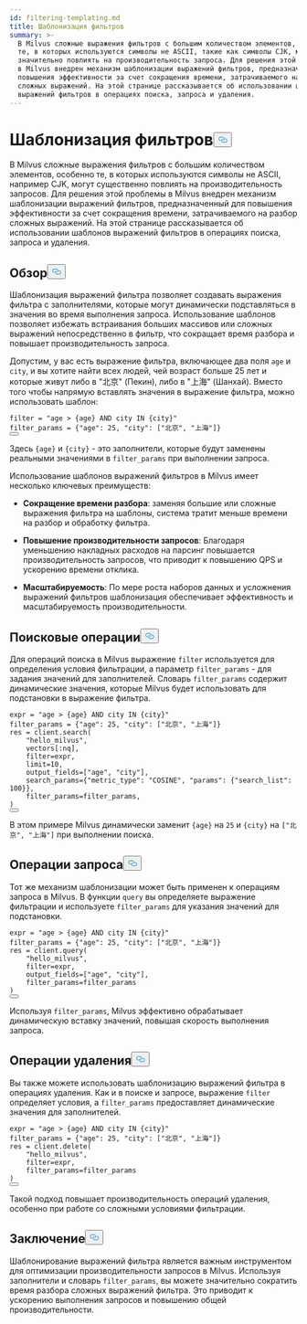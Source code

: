 ```yaml
---
id: filtering-templating.md
title: Шаблонизация фильтров
summary: >-
  В Milvus сложные выражения фильтров с большим количеством элементов, особенно
  те, в которых используются символы не ASCII, такие как символы CJK, могут
  значительно повлиять на производительность запроса. Для решения этой проблемы
  в Milvus внедрен механизм шаблонизации выражений фильтров, предназначенный для
  повышения эффективности за счет сокращения времени, затрачиваемого на разбор
  сложных выражений. На этой странице рассказывается об использовании шаблонов
  выражений фильтров в операциях поиска, запроса и удаления.
---
```

<h1 id="Filter-Templating" class="common-anchor-header">Шаблонизация фильтров<button data-href="#Filter-Templating" class="anchor-icon" translate="no">
      <svg translate="no"
        aria-hidden="true"
        focusable="false"
        height="20"
        version="1.1"
        viewBox="0 0 16 16"
        width="16"
      >
        <path
          fill="#0092E4"
          fill-rule="evenodd"
          d="M4 9h1v1H4c-1.5 0-3-1.69-3-3.5S2.55 3 4 3h4c1.45 0 3 1.69 3 3.5 0 1.41-.91 2.72-2 3.25V8.59c.58-.45 1-1.27 1-2.09C10 5.22 8.98 4 8 4H4c-.98 0-2 1.22-2 2.5S3 9 4 9zm9-3h-1v1h1c1 0 2 1.22 2 2.5S13.98 12 13 12H9c-.98 0-2-1.22-2-2.5 0-.83.42-1.64 1-2.09V6.25c-1.09.53-2 1.84-2 3.25C6 11.31 7.55 13 9 13h4c1.45 0 3-1.69 3-3.5S14.5 6 13 6z"
        ></path>
      </svg>
    </button></h1><p>В Milvus сложные выражения фильтров с большим количеством элементов, особенно те, в которых используются символы не ASCII, например CJK, могут существенно повлиять на производительность запросов. Для решения этой проблемы в Milvus внедрен механизм шаблонизации выражений фильтров, предназначенный для повышения эффективности за счет сокращения времени, затрачиваемого на разбор сложных выражений. На этой странице рассказывается об использовании шаблонов выражений фильтров в операциях поиска, запроса и удаления.</p>
<h2 id="Overview" class="common-anchor-header">Обзор<button data-href="#Overview" class="anchor-icon" translate="no">
      <svg translate="no"
        aria-hidden="true"
        focusable="false"
        height="20"
        version="1.1"
        viewBox="0 0 16 16"
        width="16"
      >
        <path
          fill="#0092E4"
          fill-rule="evenodd"
          d="M4 9h1v1H4c-1.5 0-3-1.69-3-3.5S2.55 3 4 3h4c1.45 0 3 1.69 3 3.5 0 1.41-.91 2.72-2 3.25V8.59c.58-.45 1-1.27 1-2.09C10 5.22 8.98 4 8 4H4c-.98 0-2 1.22-2 2.5S3 9 4 9zm9-3h-1v1h1c1 0 2 1.22 2 2.5S13.98 12 13 12H9c-.98 0-2-1.22-2-2.5 0-.83.42-1.64 1-2.09V6.25c-1.09.53-2 1.84-2 3.25C6 11.31 7.55 13 9 13h4c1.45 0 3-1.69 3-3.5S14.5 6 13 6z"
        ></path>
      </svg>
    </button></h2><p>Шаблонизация выражений фильтра позволяет создавать выражения фильтра с заполнителями, которые могут динамически подставляться в значения во время выполнения запроса. Использование шаблонов позволяет избежать встраивания больших массивов или сложных выражений непосредственно в фильтр, что сокращает время разбора и повышает производительность запроса.</p>
<p>Допустим, у вас есть выражение фильтра, включающее два поля <code translate="no">age</code> и <code translate="no">city</code>, и вы хотите найти всех людей, чей возраст больше 25 лет и которые живут либо в "北京" (Пекин), либо в "上海" (Шанхай). Вместо того чтобы напрямую вставлять значения в выражение фильтра, можно использовать шаблон:</p>
<pre><code translate="no" class="language-python"><span class="hljs-built_in">filter</span> = <span class="hljs-string">&quot;age &gt; {age} AND city IN {city}&quot;</span>
filter_params = {<span class="hljs-string">&quot;age&quot;</span>: <span class="hljs-number">25</span>, <span class="hljs-string">&quot;city&quot;</span>: [<span class="hljs-string">&quot;北京&quot;</span>, <span class="hljs-string">&quot;上海&quot;</span>]}
<button class="copy-code-btn"></button></code></pre>
<p>Здесь <code translate="no">{age}</code> и <code translate="no">{city}</code> - это заполнители, которые будут заменены реальными значениями в <code translate="no">filter_params</code> при выполнении запроса.</p>
<p>Использование шаблонов выражений фильтров в Milvus имеет несколько ключевых преимуществ:</p>
<ul>
<li><p><strong>Сокращение времени разбора</strong>: заменяя большие или сложные выражения фильтра на шаблоны, система тратит меньше времени на разбор и обработку фильтра.</p></li>
<li><p><strong>Повышение производительности запросов</strong>: Благодаря уменьшению накладных расходов на парсинг повышается производительность запросов, что приводит к повышению QPS и ускорению времени отклика.</p></li>
<li><p><strong>Масштабируемость</strong>: По мере роста наборов данных и усложнения выражений фильтров шаблонизация обеспечивает эффективность и масштабируемость производительности.</p></li>
</ul>
<h2 id="Search-Operations" class="common-anchor-header">Поисковые операции<button data-href="#Search-Operations" class="anchor-icon" translate="no">
      <svg translate="no"
        aria-hidden="true"
        focusable="false"
        height="20"
        version="1.1"
        viewBox="0 0 16 16"
        width="16"
      >
        <path
          fill="#0092E4"
          fill-rule="evenodd"
          d="M4 9h1v1H4c-1.5 0-3-1.69-3-3.5S2.55 3 4 3h4c1.45 0 3 1.69 3 3.5 0 1.41-.91 2.72-2 3.25V8.59c.58-.45 1-1.27 1-2.09C10 5.22 8.98 4 8 4H4c-.98 0-2 1.22-2 2.5S3 9 4 9zm9-3h-1v1h1c1 0 2 1.22 2 2.5S13.98 12 13 12H9c-.98 0-2-1.22-2-2.5 0-.83.42-1.64 1-2.09V6.25c-1.09.53-2 1.84-2 3.25C6 11.31 7.55 13 9 13h4c1.45 0 3-1.69 3-3.5S14.5 6 13 6z"
        ></path>
      </svg>
    </button></h2><p>Для операций поиска в Milvus выражение <code translate="no">filter</code> используется для определения условия фильтрации, а параметр <code translate="no">filter_params</code> - для задания значений для заполнителей. Словарь <code translate="no">filter_params</code> содержит динамические значения, которые Milvus будет использовать для подстановки в выражение фильтра.</p>
<pre><code translate="no" class="language-python">expr = <span class="hljs-string">&quot;age &gt; {age} AND city IN {city}&quot;</span>
filter_params = {<span class="hljs-string">&quot;age&quot;</span>: <span class="hljs-number">25</span>, <span class="hljs-string">&quot;city&quot;</span>: [<span class="hljs-string">&quot;北京&quot;</span>, <span class="hljs-string">&quot;上海&quot;</span>]}
res = client.search(
    <span class="hljs-string">&quot;hello_milvus&quot;</span>,
    vectors[:nq],
    <span class="hljs-built_in">filter</span>=expr,
    limit=<span class="hljs-number">10</span>,
    output_fields=[<span class="hljs-string">&quot;age&quot;</span>, <span class="hljs-string">&quot;city&quot;</span>],
    search_params={<span class="hljs-string">&quot;metric_type&quot;</span>: <span class="hljs-string">&quot;COSINE&quot;</span>, <span class="hljs-string">&quot;params&quot;</span>: {<span class="hljs-string">&quot;search_list&quot;</span>: <span class="hljs-number">100</span>}},
    filter_params=filter_params,
)
<button class="copy-code-btn"></button></code></pre>
<p>В этом примере Milvus динамически заменит <code translate="no">{age}</code> на <code translate="no">25</code> и <code translate="no">{city}</code> на <code translate="no">[&quot;北京&quot;, &quot;上海&quot;]</code> при выполнении поиска.</p>
<h2 id="Query-Operations" class="common-anchor-header">Операции запроса<button data-href="#Query-Operations" class="anchor-icon" translate="no">
      <svg translate="no"
        aria-hidden="true"
        focusable="false"
        height="20"
        version="1.1"
        viewBox="0 0 16 16"
        width="16"
      >
        <path
          fill="#0092E4"
          fill-rule="evenodd"
          d="M4 9h1v1H4c-1.5 0-3-1.69-3-3.5S2.55 3 4 3h4c1.45 0 3 1.69 3 3.5 0 1.41-.91 2.72-2 3.25V8.59c.58-.45 1-1.27 1-2.09C10 5.22 8.98 4 8 4H4c-.98 0-2 1.22-2 2.5S3 9 4 9zm9-3h-1v1h1c1 0 2 1.22 2 2.5S13.98 12 13 12H9c-.98 0-2-1.22-2-2.5 0-.83.42-1.64 1-2.09V6.25c-1.09.53-2 1.84-2 3.25C6 11.31 7.55 13 9 13h4c1.45 0 3-1.69 3-3.5S14.5 6 13 6z"
        ></path>
      </svg>
    </button></h2><p>Тот же механизм шаблонизации может быть применен к операциям запроса в Milvus. В функции <code translate="no">query</code> вы определяете выражение фильтрации и используете <code translate="no">filter_params</code> для указания значений для подстановки.</p>
<pre><code translate="no" class="language-python">expr = <span class="hljs-string">&quot;age &gt; {age} AND city IN {city}&quot;</span>
filter_params = {<span class="hljs-string">&quot;age&quot;</span>: <span class="hljs-number">25</span>, <span class="hljs-string">&quot;city&quot;</span>: [<span class="hljs-string">&quot;北京&quot;</span>, <span class="hljs-string">&quot;上海&quot;</span>]}
res = client.query(
    <span class="hljs-string">&quot;hello_milvus&quot;</span>,
    <span class="hljs-built_in">filter</span>=expr,
    output_fields=[<span class="hljs-string">&quot;age&quot;</span>, <span class="hljs-string">&quot;city&quot;</span>],
    filter_params=filter_params
)
<button class="copy-code-btn"></button></code></pre>
<p>Используя <code translate="no">filter_params</code>, Milvus эффективно обрабатывает динамическую вставку значений, повышая скорость выполнения запроса.</p>
<h2 id="Delete-Operations" class="common-anchor-header">Операции удаления<button data-href="#Delete-Operations" class="anchor-icon" translate="no">
      <svg translate="no"
        aria-hidden="true"
        focusable="false"
        height="20"
        version="1.1"
        viewBox="0 0 16 16"
        width="16"
      >
        <path
          fill="#0092E4"
          fill-rule="evenodd"
          d="M4 9h1v1H4c-1.5 0-3-1.69-3-3.5S2.55 3 4 3h4c1.45 0 3 1.69 3 3.5 0 1.41-.91 2.72-2 3.25V8.59c.58-.45 1-1.27 1-2.09C10 5.22 8.98 4 8 4H4c-.98 0-2 1.22-2 2.5S3 9 4 9zm9-3h-1v1h1c1 0 2 1.22 2 2.5S13.98 12 13 12H9c-.98 0-2-1.22-2-2.5 0-.83.42-1.64 1-2.09V6.25c-1.09.53-2 1.84-2 3.25C6 11.31 7.55 13 9 13h4c1.45 0 3-1.69 3-3.5S14.5 6 13 6z"
        ></path>
      </svg>
    </button></h2><p>Вы также можете использовать шаблонизацию выражений фильтра в операциях удаления. Как и в поиске и запросе, выражение <code translate="no">filter</code> определяет условия, а <code translate="no">filter_params</code> предоставляет динамические значения для заполнителей.</p>
<pre><code translate="no" class="language-python">expr = <span class="hljs-string">&quot;age &gt; {age} AND city IN {city}&quot;</span>
filter_params = {<span class="hljs-string">&quot;age&quot;</span>: <span class="hljs-number">25</span>, <span class="hljs-string">&quot;city&quot;</span>: [<span class="hljs-string">&quot;北京&quot;</span>, <span class="hljs-string">&quot;上海&quot;</span>]}
res = client.delete(
    <span class="hljs-string">&quot;hello_milvus&quot;</span>,
    <span class="hljs-built_in">filter</span>=expr,
    filter_params=filter_params
)
<button class="copy-code-btn"></button></code></pre>
<p>Такой подход повышает производительность операций удаления, особенно при работе со сложными условиями фильтрации.</p>
<h2 id="Conclusion" class="common-anchor-header">Заключение<button data-href="#Conclusion" class="anchor-icon" translate="no">
      <svg translate="no"
        aria-hidden="true"
        focusable="false"
        height="20"
        version="1.1"
        viewBox="0 0 16 16"
        width="16"
      >
        <path
          fill="#0092E4"
          fill-rule="evenodd"
          d="M4 9h1v1H4c-1.5 0-3-1.69-3-3.5S2.55 3 4 3h4c1.45 0 3 1.69 3 3.5 0 1.41-.91 2.72-2 3.25V8.59c.58-.45 1-1.27 1-2.09C10 5.22 8.98 4 8 4H4c-.98 0-2 1.22-2 2.5S3 9 4 9zm9-3h-1v1h1c1 0 2 1.22 2 2.5S13.98 12 13 12H9c-.98 0-2-1.22-2-2.5 0-.83.42-1.64 1-2.09V6.25c-1.09.53-2 1.84-2 3.25C6 11.31 7.55 13 9 13h4c1.45 0 3-1.69 3-3.5S14.5 6 13 6z"
        ></path>
      </svg>
    </button></h2><p>Шаблонирование выражений фильтра является важным инструментом для оптимизации производительности запросов в Milvus. Используя заполнители и словарь <code translate="no">filter_params</code>, вы можете значительно сократить время разбора сложных выражений фильтра. Это приводит к ускорению выполнения запросов и повышению общей производительности.</p>
